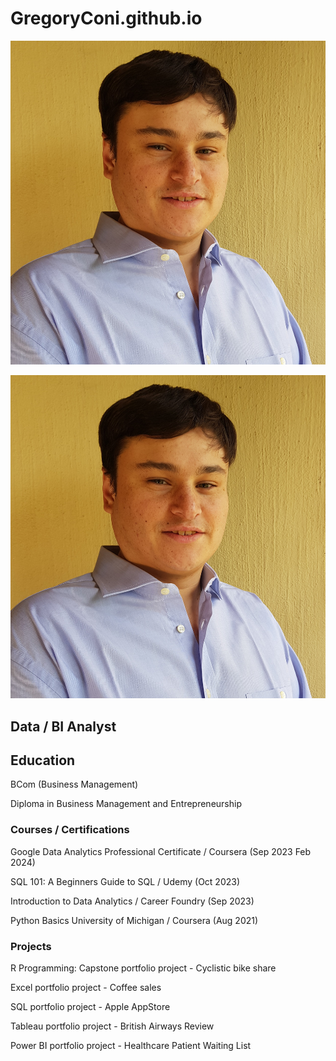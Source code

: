 # GregoryConi.github.io
<!-- <img src="https://github.com/GregoryConi/GregoryConi.github.io/blob/main/Greg%20Profile%20Photo%202023.jpg" alt="Alt Text" width="150">-->

![Alt Text](https://raw.githubusercontent.com/GregoryConi/GregoryConi.github.io/main/Greg%20Profile%20Photo%202023.jpg)

![Alt Text](https://raw.githubusercontent.com/GregoryConi/GregoryConi.github.io/main/Greg%20Profile%20Photo%202023.jpg)


## Data / BI Analyst

## Education
BCom (Business Management)

Diploma in Business Management and Entrepreneurship

### Courses / Certifications
Google Data Analytics Professional Certificate / Coursera (Sep 2023 Feb 2024)

SQL 101: A Beginners Guide to SQL / Udemy (Oct 2023)

Introduction to Data Analytics / Career Foundry (Sep 2023)

Python Basics University of Michigan / Coursera (Aug 2021)

### Projects
R Programming: Capstone portfolio project - Cyclistic bike share

Excel portfolio project - Coffee sales

SQL portfolio project - Apple AppStore

Tableau portfolio project - British Airways Review

Power BI portfolio project - Healthcare Patient Waiting List



